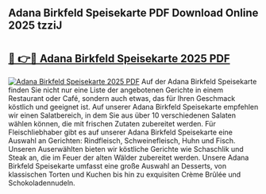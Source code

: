 ## Adana Birkfeld Speisekarte PDF Download Online 2025 tzziJ

# <h2><a href="http://gc9z92.nevu.top/?p=Adana+Birkfeld+Speisekarte">🔗 👉🔴 Adana Birkfeld Speisekarte 2025 PDF</a></h2>

[![Adana Birkfeld Speisekarte 2025 PDF](https://i.imgur.com/dBaPXMq.png)](http://gc9z92.nevu.top/?p=Adana+Birkfeld+Speisekarte)
Auf der Adana Birkfeld Speisekarte finden Sie nicht nur eine Liste der angebotenen Gerichte in einem Restaurant oder Café, sondern auch etwas, das für Ihren Geschmack köstlich und geeignet ist. Auf unserer Adana Birkfeld Speisekarte empfehlen wir einen Salatbereich, in dem Sie aus über 10 verschiedenen Salaten wählen können, die mit frischen Zutaten zubereitet werden. Für Fleischliebhaber gibt es auf unserer Adana Birkfeld Speisekarte eine Auswahl an Gerichten: Rindfleisch, Schweinefleisch, Huhn und Fisch. Unseren Auserwählten bieten wir köstliche Gerichte wie Schaschlik und Steak an, die im Feuer der alten Wälder zubereitet werden. Unsere Adana Birkfeld Speisekarte umfasst eine große Auswahl an Desserts, von klassischen Torten und Kuchen bis hin zu exquisiten Crème Brûlée und Schokoladennudeln.
